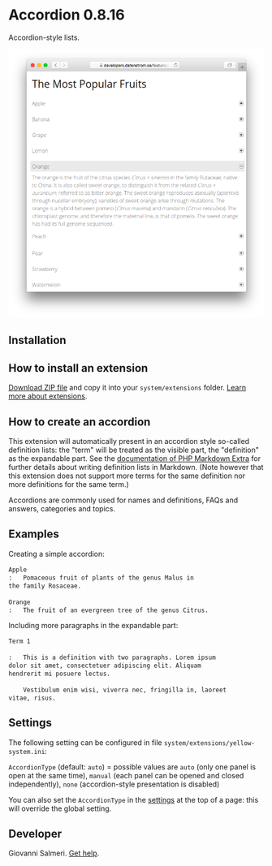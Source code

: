 # Accordion 0.8.16

Accordion-style lists.

<p align="center"><img src="accordion-screenshot.png?raw=true" alt="Screenshot"></p>

## Installation

## How to install an extension

[Download ZIP file](https://github.com/GiovanniSalmeri/yellow-accordion/archive/main.zip) and copy it into your `system/extensions` folder. [Learn more about extensions](https://github.com/annaesvensson/yellow-update).

## How to create an accordion

This extension will automatically present in an accordion style so-called definition lists: the "term" will be treated as the visible part, the "definition" as the expandable part. See the [documentation of PHP Markdown Extra](https://michelf.ca/projects/php-markdown/extra/#def-list) for further details about writing definition lists in Markdown. (Note however that this extension does not support more terms for the same definition nor more definitions for the same term.)

Accordions are commonly used for names and definitions, FAQs and answers, categories and topics.

## Examples

Creating a simple accordion:

```
Apple
:   Pomaceous fruit of plants of the genus Malus in 
the family Rosaceae.

Orange
:   The fruit of an evergreen tree of the genus Citrus.
```

Including more paragraphs in the expandable part:

```
Term 1

:   This is a definition with two paragraphs. Lorem ipsum 
dolor sit amet, consectetuer adipiscing elit. Aliquam 
hendrerit mi posuere lectus.

    Vestibulum enim wisi, viverra nec, fringilla in, laoreet
vitae, risus.
```

## Settings

The following setting can be configured in file `system/extensions/yellow-system.ini`:

`AccordionType` (default: `auto`) = possible values are `auto` (only one panel is open at the same time), `manual` (each panel can be opened and closed independently), `none` (accordion-style presentation is disabled)  

You can also set the `AccordionType` in the [settings](https://github.com/annaesvensson/yellow-core#settings) at the top of a page: this will override the global setting.

## Developer

Giovanni Salmeri. [Get help](https://datenstrom.se/yellow/help/).
